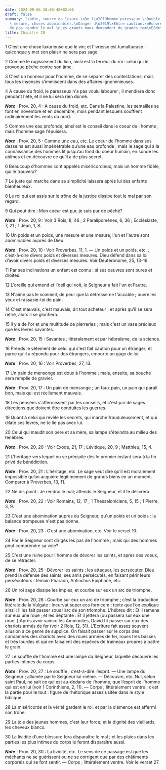 ```yaml
---
date: 2024-09-06 20:00:40+02:00
draft: false
summary: "\nVin, source de luxure.\nDe l\u2019homme paresseux.\nDouble poids et double\
  \ mesure, choses abominables.\nDanger d\u2019\xEAtre caution.\nHonorer ses parents.\n\
  Ne pas rendre le mal.\nLes grands maux demandent de grands rem\xE8des.\n"
title: Chapitre 20
---
```





1 C'est une chose luxurieuse que le vin; et l'ivresse est tumultueuse : quiconque y met son plaisir ne sera pas sage.


2 Comme le rugissement du lion, ainsi est la terreur du roi : celui qui le provoque pèche contre son âme.


3 C'est un honneur pour l'homme, de se séparer des contestations; mais tous les insensés s'immiscent dans des affaires ignominieuses.


4 A cause du froid, le paresseux n'a pas voulu labourer ; il mendiera donc pendant l'été, et il ne lui sera rien donné.

***Note*** :  Prov. 20, 4 : A cause du froid, etc. Dans la Palestine, les semailles se font en novembre et en décembre, mois pendant lesquels soufflent ordinairement les vents du nord.


5 Comme une eau profonde, ainsi est le conseil dans le coeur de l'homme ; mais l'homme sage l'épuisera.

***Note*** :  Prov. 20, 5 : Comme une eau, etc. Le coeur de l’homme dans ses desseins est aussi impénétrable qu’une eau profonde ; mais le sage qui a la connaissance des hommes lit jusqu’au fond du coeur humain, en sonde les abîmes et en découvre ce qu’il a de plus secret.


6 Beaucoup d'hommes sont appelés miséricordieux; mais un homme fidèle, qui le trouvera?


7 Le juste qui marche dans sa simplicité laissera après lui des enfants bienheureux.


8 Le roi qui est assis sur le trône de la justice dissipe tout le mal par son regard.


9 Qui peut dire : Mon coeur est pur, je suis pur de péché?

***Note*** :  Prov. 20, 9 : Voir 3 Rois, 8, 46 ; 2 Paralipomènes, 6, 36 ; Ecclésiaste, 7, 21 ; 1 Jean, 1, 8.


10 Un poids et un poids, une mesure et une mesure, l'un et l'autre sont abominables auprès de Dieu.

***Note*** :  Prov. 20, 10 : Voir Proverbes, 11, 1. ― Un poids et un poids, etc. ; c’est-à-dire divers poids et diverses mesures. Dieu défend dans sa loi d’avoir divers poids et diverses mesures. Voir Deutéronome, 25, 13-16.


11 Par ses inclinations un enfant est connu : si ses oeuvres sont pures et droites.


12 L'oreille qui entend et l'oeil qui voit, le Seigneur a fait l'un et l'autre.


13 N'aime pas le sommeil, de peur que la détresse ne t'accable ; ouvre les yeux et rassasie-toi de pain.


14 C'est mauvais, c'est mauvais, dit tout acheteur ; et après qu'il se sera retiré, alors il se glorifiera.


15 Il y a de l'or et une multitude de pierreries ; mais c'est un vase précieux que les lèvres savantes.

***Note*** :  Prov. 20, 15 : Savantes ; littéralement et par hébraïsme, de la science.


16 Prends le vêtement de celui qui s'est fait caution pour un étranger; et parce qu'il a répondu pour des étrangers, emporte un gage de lui.

***Note*** :  Prov. 20, 16 : Voir Proverbes, 27, 13.


17 Un pain de mensonge est doux à l'homme ; mais, ensuite, sa bouche sera remplie de gravier.

***Note*** :  Prov. 20, 17 : Un pain de mensonge ; un faux pain, un pain qui paraît bon, mais qui est réellement mauvais.


18 Les pensées s'affermissent par les conseils, et c'est par de sages directions que doivent être conduites les guerres.


19 Quant à celui qui révèle les secrets, qui marche frauduleusement, et qui dilate ses lèvres, ne te lie pas avec lui.


20 Celui qui maudit son père et sa mère, sa lampe s'éteindra au milieu des ténèbres.

***Note*** :  Prov. 20, 20 : Voir Exode, 21, 17 ; Lévitique, 20, 9 ; Matthieu, 15, 4.


21 L'héritage vers lequel on se précipite dès le premier instant sera à la fin privé de bénédiction.

***Note*** :  Prov. 20, 21 : L’héritage, etc. Le sage veut dire qu’il est moralement impossible qu’on acquière légitimement de grands biens en un moment. Comparer à Proverbes, 13, 11.


22 Ne dis point : Je rendrai le mal; attends le Seigneur, et il te délivrera.

***Note*** :  Prov. 20, 22 : Voir Romains, 12, 17 ; 1 Thessaloniciens, 5, 15 ; 1 Pierre, 3, 9.


23 C'est une abomination auprès du Seigneur, qu'un poids et un poids : la balance trompeuse n'est pas bonne.

***Note*** :  Prov. 20, 23 : C’est une abomination, etc. Voir le verset 10.


24 Par le Seigneur sont dirigés les pas de l'homme ; mais qui des hommes peut comprendre sa voie?


25 C'est une ruine pour l'homme de dévorer les saints, et après des voeux, de se rétracter.

***Note*** :  Prov. 20, 25 : Dévorer les saints ; les attaquer, les persécuter. Dieu prend la défense des saints, ses amis persécutés, en faisant périr leurs persécuteurs : témoin Pharaon, Antiochus Epiphane, etc.


26 Un roi sage dissipe les impies, et courbe sur eux un arc de triomphe.

***Note*** :  Prov. 20, 26 : Courbe sur eux un arc de triomphe ; c’est la traduction littérale de la Vulgate : Incurvat super eos fornicem ; texte que l’on explique ainsi : Il les fait passer sous l’arc de son triomphe. L’hébreu dit : Et il ramena sur eux une roue ; et les Septante : Et il jettera (ou passera sur eux une roue. ) Après avoir vaincu les Ammonites, David fit passer sur eux des chariots armés de fer (voir 2 Rois, 12, 31). L’Ecriture fait assez souvent allusion à ce genre de supplice. On faisait passer sur le corps des condamnés des chariots avec des roues armées de fer, roues très basses et très lourdes et qui en faisaient des espèces de traineaux propres à battre le grain.


27 Le souffle de l'homme est une lampe du Seigneur, laquelle découvre les parties intimes du corps.

***Note*** :  Prov. 20, 27 : Le souffle ; c’est-à-dire l’esprit. ― Une lampe du Seigneur ; allumée par le Seigneur lui-même. ― Découvre, etc. Nul, selon saint Paul, ne sait ce qui est au-dedans de l’homme, que l’esprit de l’homme qui est en lui (voir 1 Corinthiens, 2, 11). ― Corps ; littéralement ventre ; c’est la partie pour le tout : figure de rhétorique assez usitée dans le style biblique.


28 La miséricorde et la vérité gardent le roi, et par la clémence est affermi son trône.


29 La joie des jeunes hommes, c'est leur force; et la dignité des vieillards, les cheveux blancs.


30 La lividité d'une blessure fera disparaître le mal ; et les plaies dans les parties les plus intimes du corps le feront disparaître aussi.

***Note*** :  Prov. 20, 30 : La lividité, etc. Le sens de ce passage est que les méchants ne se guérissent ou ne se corrigent que par des châtiments corporels qui se font sentir. ― Corps ; littéralement ventre. Voir le verset 27.

